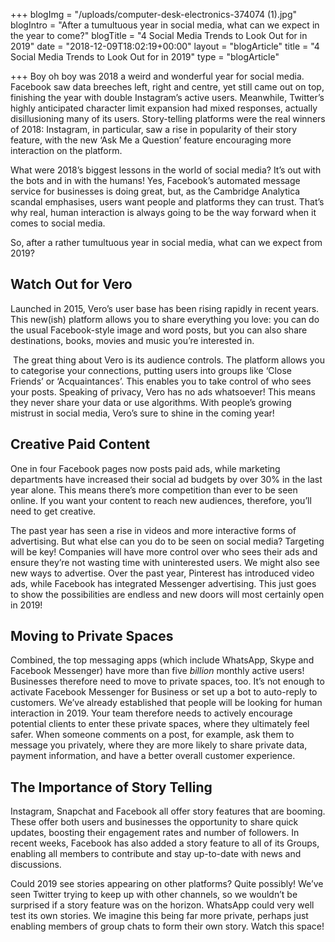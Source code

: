 +++
blogImg = "/uploads/computer-desk-electronics-374074 (1).jpg"
blogIntro = "After a tumultuous year in social media, what can we expect in the year to come?"
blogTitle = "4 Social Media Trends to Look Out for in 2019"
date = "2018-12-09T18:02:19+00:00"
layout = "blogArticle"
title = "4 Social Media Trends to Look Out for in 2019"
type = "blogArticle"

+++
Boy oh boy was 2018 a weird and wonderful year for social media. Facebook saw data breeches left, right and centre, yet still came out on top, finishing the year with double Instagram’s active users. Meanwhile, Twitter’s highly anticipated character limit expansion had mixed responses, actually disillusioning many of its users. Story-telling platforms were the real winners of 2018: Instagram, in particular, saw a rise in popularity of their story feature, with the new ‘Ask Me a Question’ feature encouraging more interaction on the platform. 

What were 2018’s biggest lessons in the world of social media? It’s out with the bots and in with the humans! Yes, Facebook’s automated message service for businesses is doing great, but, as the Cambridge Analytica scandal emphasises, users want people and platforms they can trust. That’s why real, human interaction is always going to be the way forward when it comes to social media. 

So, after a rather tumultuous year in social media, what can we expect from 2019? 

## Watch Out for Vero 

Launched in 2015, Vero’s user base has been rising rapidly in recent years. This new(ish) platform allows you to share everything you love: you can do the usual Facebook-style image and word posts, but you can also share destinations, books, movies and music you’re interested in. 

 The great thing about Vero is its audience controls. The platform allows you to categorise your connections, putting users into groups like ‘Close Friends’ or ‘Acquaintances’. This enables you to take control of who sees your posts. Speaking of privacy, Vero has no ads whatsoever! This means they never share your data or use algorithms. With people’s growing mistrust in social media, Vero’s sure to shine in the coming year! 

## Creative Paid Content

One in four Facebook pages now posts paid ads, while marketing departments have increased their social ad budgets by over 30% in the last year alone. This means there’s more competition than ever to be seen online. If you want your content to reach new audiences, therefore, you’ll need to get creative.

The past year has seen a rise in videos and more interactive forms of advertising. But what else can you do to be seen on social media? Targeting will be key! Companies will have more control over who sees their ads and ensure they’re not wasting time with uninterested users. We might also see new ways to advertise. Over the past year, Pinterest has introduced video ads, while Facebook has integrated Messenger advertising. This just goes to show the possibilities are endless and new doors will most certainly open in 2019!

## Moving to Private Spaces

Combined, the top messaging apps (which include WhatsApp, Skype and Facebook Messenger) have more than five _billion_ monthly active users! Businesses therefore need to move to private spaces, too. It’s not enough to activate Facebook Messenger for Business or set up a bot to auto-reply to customers. We’ve already established that people will be looking for human interaction in 2019. Your team therefore needs to actively encourage potential clients to enter these private spaces, where they ultimately feel safer. When someone comments on a post, for example, ask them to message you privately, where they are more likely to share private data, payment information, and have a better overall customer experience.  

## The Importance of Story Telling

Instagram, Snapchat and Facebook all offer story features that are booming. These offer both users and businesses the opportunity to share quick updates, boosting their engagement rates and number of followers. In recent weeks, Facebook has also added a story feature to all of its Groups, enabling all members to contribute and stay up-to-date with news and discussions. 

Could 2019 see stories appearing on other platforms? Quite possibly! We’ve seen Twitter trying to keep up with other channels, so we wouldn’t be surprised if a story feature was on the horizon. WhatsApp could very well test its own stories. We imagine this being far more private, perhaps just enabling members of group chats to form their own story. Watch this space!  